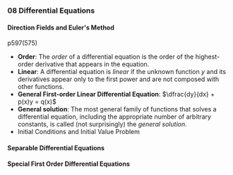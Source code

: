 ### 08 Differential Equations


#### Direction Fields and Euler's Method
p597(575)

+ **Order**: The *order* of a differential equation is the order of the highest-order derivative that appears in the equation.
+ **Linear**: A differential equation is *linear* if the unknown function $y$ and its derivatives appear only to the first power and are not composed with other functions.
+ **General First-order Linear Differential Equation**: $\dfrac{dy}{dx} + p(x)y = q(x)$
+ **General solution**: The most general family of functions that solves a differential equation, including the appropriate number of arbitrary constants, is called (not surprisingly) the *general solution*.
+ Initial Conditions and Initial Value Problem

#### Separable Differential Equations

#### Special First Order Differential Equations

